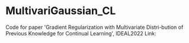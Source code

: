 # MultivariGaussian_CL
Code for paper 'Gradient Regularization with Multivariate Distri-bution of Previous Knowledge for Continual Learning', IDEAL2022
Link: 


